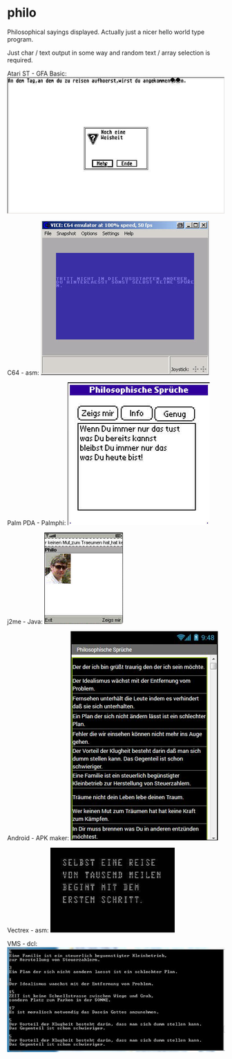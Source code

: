 # philo

Philosophical sayings displayed. Actually just a nicer hello world type program.

Just char / text output in some way and random text / array selection is required.

Atari ST - GFA Basic:
![atari](https://github.com/petersieg/philo/blob/master/philo_atari_st.jpg)

C64 - asm:
![c64](https://github.com/petersieg/philo/blob/master/philo_c64.jpg)

Palm PDA - Palmphi:
![palm](https://github.com/petersieg/philo/blob/master/philo_palm.jpg)

j2me - Java:
![j2me](https://github.com/petersieg/philo/blob/master/philo_j2me.jpg)

Android - APK maker:
![apk](https://github.com/petersieg/philo/blob/master/philo_apk.jpg)

Vectrex - asm:
![vectrex](https://github.com/petersieg/philo/blob/master/philo_vectrex.jpg)

VMS - dcl:
![vms](https://github.com/petersieg/philo/blob/master/philo_vms.jpg)



